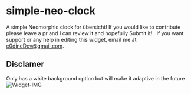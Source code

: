 # simple-neo-clock
 A simple Neomorphic clock for übersicht!
 If you would like to contribute please leave a pr and I can review it and hopefully Submit it!  
 If you want support or any help in editing this widget, email me at [c0dineDev@gmail.com](mailto://c0dineDev@gmail.com).
 
## Disclamer 
Only has a white background option but will make it adaptive in the future
![Widget-IMG](https://user-images.githubusercontent.com/56287516/77808071-4c1a4380-7047-11ea-9d9d-3b1c4cdfa7b3.png)
